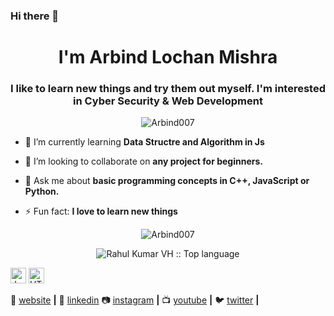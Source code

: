 ### Hi there 👋


<!---**Arbind007/Arbind007** is a ✨ _special_ ✨ repository because its `README.md` (this file) appears on your GitHub profile.--->

<h1 align="center">I'm Arbind Lochan Mishra</h1>
<h3 align="center">I like to learn new things and try them out myself. I'm interested in Cyber Security & Web Development</h3>

<p align="center"> <img src="https://komarev.com/ghpvc/?username=Arbind007" alt="Arbind007" /> </p>

- 🌱 I’m currently learning **Data Structre and Algorithm in Js**

- 👯 I’m looking to collaborate on **any project for beginners.**

- 💬 Ask me about **basic programming concepts in C++, JavaScript or Python.**

- ⚡ Fun fact: **I love to learn new things**
<p align="center"> <img src="https://github-readme-stats.vercel.app/api?username=Arbind007&show_icons=true&theme=chartreuse-dark" alt="Arbind007" /> </p>
<p align="center"> <img src="https://github-readme-stats.vercel.app/api/top-langs/?username=Arbind007&theme=chartreuse-dark&layout=compact" alt="Rahul Kumar VH :: Top language" /></p>


<img src="https://img.shields.io/badge/JavaScript-282C34?logo=javascript&logoColor=F7DF1E" alt="JavaScript logo" title="JavaScript" height="25" />
<img src="https://img.shields.io/badge/HTML5-282C34?logo=html5&logoColor=E34F26" alt="HTML5 logo" title="HTML5" height="25" />

  
🏡 [website][website] **|** 
👔 [linkedin][linkedin] 
📷 [instagram][instagram] **|** 
📺 [youtube][youtube] **|**
🐦 [twitter][twitter] **|** 


[website]: https://arbindlochanmishra.netlify.app
[twitter]: https://twitter.com/LochanArbind
[youtube]: https://youtube.com/channel/UCnqfsi4ZCulbH3s7uDks-EQ
[instagram]: https://www.instagram.com/lonely_traveller15/
[linkedin]: https://www.linkedin.com/in/arbind-lochan-mishra-4a3081199/






